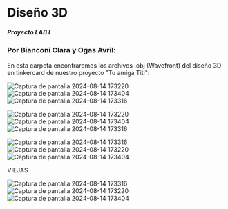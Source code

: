 # Diseño 3D
##### Proyecto LAB I 
### Por Bianconi Clara y Ogas Avril:
En esta carpeta encontraremos los archivos .obj (Wavefront) del diseño 3D en tinkercard de nuestro proyecto "Tu amiga Titi":

![Captura de pantalla 2024-08-14 173220](https://github.com/user-attachments/assets/c427870f-de7e-4cdd-b1b5-201b0c309a22)
![Captura de pantalla 2024-08-14 173404](https://github.com/user-attachments/assets/c081b9b7-21cb-4d87-b9af-abf4389375e8)
![Captura de pantalla 2024-08-14 173316](https://github.com/user-attachments/assets/7cc2b322-8de7-433b-9c48-1d845e626ed1)


![Captura de pantalla 2024-08-14 173220](https://github.com/user-attachments/assets/30e17e63-cee7-4908-854b-124bf4e3efcc)
![Captura de pantalla 2024-08-14 173404](https://github.com/user-attachments/assets/c36fe072-c0b3-4fba-ae10-2760c6be714b)
![Captura de pantalla 2024-08-14 173316](https://github.com/user-attachments/assets/a6f97a96-8d74-42a7-8c8b-9a3642ba69fe)


![Captura de pantalla 2024-08-14 173316](https://github.com/user-attachments/assets/fe2a3a23-ad41-4903-a861-f5413816e44b)
![Captura de pantalla 2024-08-14 173220](https://github.com/user-attachments/assets/5f6f2deb-22eb-4034-9ec4-bafa407821ea)
![Captura de pantalla 2024-08-14 173404](https://github.com/user-attachments/assets/84f87ef7-2bcd-499c-ad15-45707595f573)


VIEJAS

![Captura de pantalla 2024-08-14 173316](https://github.com/user-attachments/assets/08275a64-30b8-465f-8403-b72208a51bc9)
![Captura de pantalla 2024-08-14 173220](https://github.com/user-attachments/assets/5eeac72e-5ffa-495f-ba61-e2894f1dd615)
![Captura de pantalla 2024-08-14 173404](https://github.com/user-attachments/assets/3e0f7812-2f9a-4816-8ee6-d9b1cfe28766)
